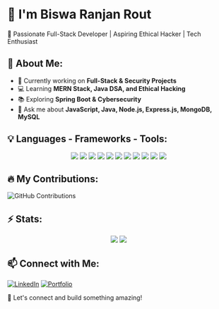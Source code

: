 # 👋 I'm Biswa Ranjan Rout
🚀 Passionate Full-Stack Developer | Aspiring Ethical Hacker | Tech Enthusiast

## 🌟 About Me:
- 🎯 Currently working on **Full-Stack & Security Projects**
- 💻 Learning **MERN Stack, Java DSA, and Ethical Hacking**
- 📚 Exploring **Spring Boot & Cybersecurity**
- 💬 Ask me about **JavaScript, Java, Node.js, Express.js, MongoDB, MySQL**

## 💡 Languages - Frameworks - Tools:
<p align="center">
  <img src="https://img.shields.io/badge/HTML-E34F26?style=for-the-badge&logo=html5&logoColor=white" />
  <img src="https://img.shields.io/badge/CSS-1572B6?style=for-the-badge&logo=css3&logoColor=white" />
  <img src="https://img.shields.io/badge/JavaScript-F7DF1E?style=for-the-badge&logo=javascript&logoColor=black" />
  <img src="https://img.shields.io/badge/React-61DAFB?style=for-the-badge&logo=react&logoColor=black" />
  <img src="https://img.shields.io/badge/Node.js-339933?style=for-the-badge&logo=node.js&logoColor=white" />
  <img src="https://img.shields.io/badge/Express.js-000000?style=for-the-badge&logo=express&logoColor=white" />
  <img src="https://img.shields.io/badge/MongoDB-47A248?style=for-the-badge&logo=mongodb&logoColor=white" />
  <img src="https://img.shields.io/badge/MySQL-4479A1?style=for-the-badge&logo=mysql&logoColor=white" />
  <img src="https://img.shields.io/badge/Git-F05032?style=for-the-badge&logo=git&logoColor=white" />
  <img src="https://img.shields.io/badge/GitHub-181717?style=for-the-badge&logo=github&logoColor=white" />
  <img src="https://img.shields.io/badge/Postman-FF6C37?style=for-the-badge&logo=postman&logoColor=white" />
</p>

## 🔥 My Contributions:
![GitHub Contributions](https://github-readme-streak-stats.herokuapp.com/?user=biswa-ranjan-rout&theme=dark)

## ⚡ Stats:
<p align="center">
  <img src="https://github-readme-stats.vercel.app/api?username=biswa-ranjan-rout&show_icons=true&theme=dark" />
  <img src="https://github-readme-stats.vercel.app/api/top-langs/?username=biswa-ranjan-rout&layout=compact&theme=dark" />
</p>

## 📫 Connect with Me:
[![LinkedIn](https://img.shields.io/badge/LinkedIn-Connect-blue?style=for-the-badge&logo=linkedin)](https://linkedin.com/in/yourprofile)
[![Portfolio](https://img.shields.io/badge/Portfolio-Visit-red?style=for-the-badge)](https://yourportfolio.com)

🚀 Let's connect and build something amazing!

